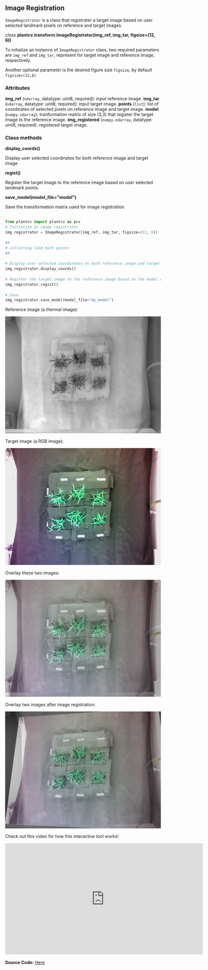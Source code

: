 ## Image Registration

`ImageRegistrator` is a class that registrater a target image based on user selected landmark pixels on reference and target images. 

*class* **plantcv.transform.ImageRegistrator(img_ref, img_tar, figsize=(12, 6))**

To initialize an instance of `ImageRegistrator` class, two required parameters are `img_ref` and `img_tar`, represent for target image and reference image, respectively.

Another optional parameter is the desired figure size `figsize`, by default `figsize=(12,6)`.

### Attributes
**img_ref** (`ndarray`, datatype: uint8, required): input reference image.
**img_tar** (`ndarray`, datatype: uint8, required): input target image.
**points** (`list`): list of coordinates of selected pixels on reference image and target image.
**model** (`numpy.ndarray`): tranformation matrix of size (3,3) that register the target image to the reference image. 
**img_registered** (`numpy.ndarray`, datatype: uint8, required): registered target image.

### Class methods
**display_coords()**

Display user selected coordinates for both reference image and target image

**regist()** 

Register the target image to the reference image based on user selected landmark points.

**save_model(model_file="model")**

Save the transformation matrix used for image registration.

```python

from plantcv import plantcv as pcv
# Initialize an image registrator
img_registrator = ImageRegistrator(img_ref, img_tar, figsize=(12, 6))

## 
# collecting land mark points
##

# Display user selected coordinates on both reference image and target image
img_registrator.display_coords()

# Register the target image to the reference image based on the model calculated from selected points
img_registrator.regist()

# Save
img_registrator.save_model(model_file="my_model")

```

Reference image (a thermal image):

![thermal_ref](img/documentation_images/transform_img_registration/ref_therm.png)

Target image (a RGB image):

![thermal_ref](img/documentation_images/transform_img_registration/tar_rgb.png)

Overlay these two images:

![overlay](img/documentation_images/transform_img_registration/overlay_before.png)

Overlay two images after image registration:

![overlay_after](img/documentation_images/transform_img_registration/overlay_after.png)


Check out this video for how this interactive tool works!
<iframe src="https://player.vimeo.com/video/522809945" width="640" height="360" frameborder="0" allow="autoplay; fullscreen; picture-in-picture" allowfullscreen></iframe>


**Source Code:** [Here](https://github.com/danforthcenter/plantcv/blob/master/plantcv/plantcv/transform/img_registration.py)
